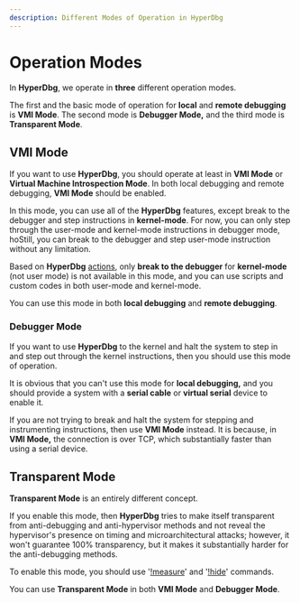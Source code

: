 ```yaml
---
description: Different Modes of Operation in HyperDbg
---
```


# Operation Modes

In **HyperDbg**, we operate in **three** different operation modes.

The first and the basic mode of operation for **local** and **remote debugging** is **VMI Mode**. The second mode is **Debugger Mode,** and the third mode is **Transparent Mode**.

## VMI Mode

If you want to use **HyperDbg**, you should operate at least in **VMI Mode** or **Virtual Machine Introspection Mode**. In both local debugging and remote debugging, **VMI Mode** should be enabled.

In this mode, you can use all of the **HyperDbg** features, except break to the debugger and step instructions in **kernel-mode**. For now, you can only step through the user-mode and kernel-mode instructions in debugger mode, hoStill, you can break to the debugger and step user-mode instruction without any limitation.

Based on **HyperDbg** [actions](https://docs.hyperdbg.org/using-hyperdbg/prerequisites), only **break to the debugger** for **kernel-mode** (not user mode) is not available in this mode, and you can use scripts and custom codes in both user-mode and kernel-mode.

You can use this mode in both **local debugging** and **remote debugging**.

### Debugger Mode

If you want to use **HyperDbg** to the kernel and halt the system to step in and step out through the kernel instructions, then you should use this mode of operation.

It is obvious that you can't use this mode for **local debugging,** and you should provide a system with a **serial cable** or **virtual serial** device to enable it.

If you are not trying to break and halt the system for stepping and instrumenting instructions, then use **VMI Mode** instead. It is because, in **VMI Mode,** the connection is over TCP, which substantially faster than using a serial device.

## Transparent Mode

**Transparent Mode** is an entirely different concept.

If you enable this mode, then **HyperDbg** tries to make itself transparent from anti-debugging and anti-hypervisor methods and not reveal the hypervisor's presence on timing and microarchitectural attacks; however, it won't guarantee 100% transparency, but it makes it substantially harder for the anti-debugging methods.

To enable this mode, you should use '[!measure](https://docs.hyperdbg.org/commands/extension-commands/measure)' and '[!hide](https://docs.hyperdbg.org/commands/extension-commands/hide)' commands.

You can use **Transparent Mode** in both **VMI Mode** and **Debugger Mode**.
